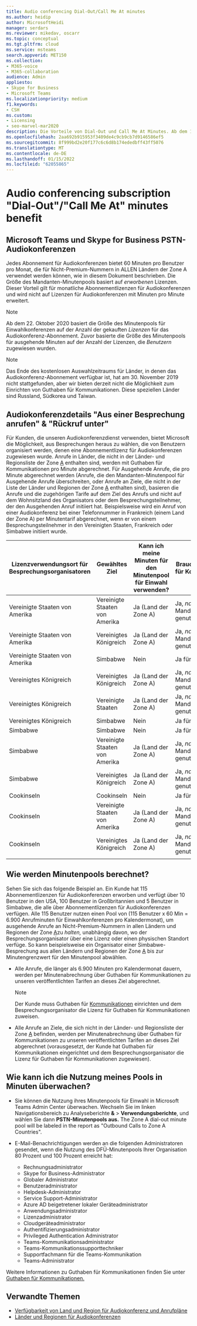 ```yaml
---
title: Audio conferencing Dial-Out/Call Me At minutes
ms.author: heidip
author: MicrosoftHeidi
manager: serdars
ms.reviewer: mikedav, oscarr
ms.topic: conceptual
ms.tgt.pltfrm: cloud
ms.service: msteams
search.appverid: MET150
ms.collection:
- M365-voice
- M365-collaboration
audience: Admin
appliesto:
- Skype for Business
- Microsoft Teams
ms.localizationpriority: medium
f1.keywords:
- CSH
ms.custom:
- Licensing
- seo-marvel-mar2020
description: Die Vorteile von Dial-Out und Call Me At Minutes. Ab dem 1. Dezember 2019 bietet jedes Audiokonferenzabonnement 60 Minuten pro Benutzer pro Monat für Länder in Zone A.
ms.openlocfilehash: 2aa692b915953f3409de4c9cb9cb7d9146586ef5
ms.sourcegitcommit: 8f999bd2e20f177c6c6d8b174ededbff43ff5076
ms.translationtype: MT
ms.contentlocale: de-DE
ms.lasthandoff: 01/15/2022
ms.locfileid: "62055865"
---
```

# <a name="audio-conferencing-subscription-dial-outcall-me-at-minutes-benefit"></a>Audio conferencing subscription "Dial-Out"/"Call Me At" minutes benefit

## <a name="microsoft-teams-and-skype-for-business-pstn-audio-conferencing"></a>Microsoft Teams und Skype for Business PSTN-Audiokonferenzen

Jedes Abonnement für Audiokonferenzen bietet 60 Minuten pro Benutzer pro Monat, die für Nicht-Premium-Nummern in ALLEN Ländern der Zone A verwendet werden können, wie in diesem Dokument beschrieben. Die Größe des Mandanten-Minutenpools basiert auf *erworbenen* Lizenzen. Dieser Vorteil gilt für monatliche  Abonnementlizenzen für Audiokonferenzen und wird nicht auf Lizenzen für Audiokonferenzen mit Minuten pro Minute erweitert.

> [!NOTE]
> Ab dem 22. Oktober 2020 basiert die Größe des Minutenpools für Einwahlkonferenzen auf der Anzahl der gekauften *Lizenzen* für das Audiokonferenz-Abonnement. Zuvor basierte die Größe des Minutenpools für ausgehende Minuten auf der Anzahl der Lizenzen, die *Benutzern* zugewiesen wurden.

> [!NOTE]
> Das Ende [](complimentary-dial-out-period.md) des kostenlosen Auswahlzeitraums für Länder, in denen das Audiokonferenz-Abonnement verfügbar ist, hat am 30. November 2019 nicht stattgefunden, aber wir bieten derzeit nicht die Möglichkeit zum Einrichten von Guthaben für Kommunikationen. Diese speziellen Länder sind Russland, Südkorea und Taiwan.

## <a name="audio-conferencing-dial-out-from-a-meeting--call-me-at-details"></a>Audiokonferenzdetails "Aus einer Besprechung anrufen" & "Rückruf unter"

Für Kunden, die unseren Audiokonferenzdienst verwenden, bietet Microsoft die Möglichkeit, aus Besprechungen heraus zu wählen, die von Benutzern organisiert werden, denen eine Abonnementlizenz für Audiokonferenzen zugewiesen wurde. Anrufe in Länder, die nicht in der Länder- und Regionsliste der Zone [A](audio-conferencing-zones.md) enthalten sind, werden mit Guthaben für Kommunikationen pro Minute abgerechnet. Für Ausgehende Anrufe, die pro Minute abgerechnet werden (Anrufe, die den Mandanten-Minutenpool für Ausgehende Anrufe überschreiten, oder Anrufe an Ziele, die nicht in der Liste der Länder und Regionen der Zone [A](audio-conferencing-zones.md) enthalten sind), basieren die Anrufe und die zugehörigen Tarife auf dem Ziel des Anrufs und nicht auf dem Wohnsitzland des Organisators oder dem Besprechungsteilnehmer, der den Ausgehenden Anruf initiiert hat. Beispielsweise wird ein Anruf von einer Audiokonferenz bei einer Telefonnummer in Frankreich (einem Land der Zone A) per Minutentarif abgerechnet, wenn er von einem Besprechungsteilnehmer in den Vereinigten Staaten, Frankreich oder Simbabwe initiiert wurde.

|Lizenzverwendungsort für Besprechungsorganisatoren |Gewähltes Ziel |Kann ich meine Minuten für den Minutenpool für Einwahl verwenden?|Brauche ich Guthaben für Kommunikationen?|
|---------|---------|---------|---------|
|Vereinigte Staaten von Amerika |Vereinigte Staaten von Amerika |Ja (Land der Zone A) |Ja, *nachdem* der Mandantenminutenpool genutzt wurde         |
|Vereinigte Staaten von Amerika |Vereinigtes Königreich|Ja (Land der Zone A) |  Ja, *nachdem* der Mandantenminutenpool genutzt wurde       |
|Vereinigte Staaten von Amerika     |Simbabwe|    Nein     |     Ja für *ALLE* Anrufe    |
|Vereinigtes Königreich     |Vereinigtes Königreich|Ja (Land der Zone A) |  Ja, *nachdem* der Mandantenminutenpool genutzt wurde       |
|Vereinigtes Königreich     |Vereinigte Staaten |Ja (Land der Zone A) |  Ja, *nachdem* der Mandantenminutenpool genutzt wurde       |
|Vereinigtes Königreich     |Simbabwe|    Nein     |   Ja für *ALLE* Anrufe      |
|Simbabwe     |Simbabwe|    Nein     |    Ja für *ALLE* Anrufe     |
|Simbabwe     |Vereinigte Staaten von Amerika | Ja (Land der Zone A) | Ja, *nachdem* der Mandantenminutenpool genutzt wurde        |
|Simbabwe     |Vereinigtes Königreich | Ja (Land der Zone A) | Ja, *nachdem* der Mandantenminutenpool genutzt wurde        |
|Cookinseln     |Cookinseln |   Nein      |    Ja für *ALLE* Anrufe     |
|Cookinseln     |Vereinigte Staaten von Amerika  | Ja (Land der Zone A) |  Ja, *nachdem* der Mandantenminutenpool genutzt wurde       |
|Cookinseln     |Vereinigtes Königreich | Ja (Land der Zone A) | Ja, *nachdem* der Mandantenminutenpool genutzt wurde        |
|    |         |         |         |

## <a name="how-are-minute-pools-calculated"></a>Wie werden Minutenpools berechnet?

Sehen Sie sich das folgende Beispiel an. Ein Kunde hat 115 Abonnementlizenzen für Audiokonferenzen erworben und verfügt über 10 Benutzer in den USA, 100 Benutzer in Großbritannien und 5 Benutzer in Simbabwe, die alle über Abonnementlizenzen für Audiokonferenzen verfügen. Alle 115 Benutzer nutzen einen Pool von (115 Benutzer x 60 Min = 6.900 Anrufminuten für Einwahlkonferenzen pro Kalendermonat), um ausgehende Anrufe an Nicht-Premium-Nummern in allen Ländern und Regionen der Zone [A](audio-conferencing-zones.md)zu *halten,* unabhängig davon, wo der Besprechungsorganisator über eine Lizenz oder einen physischen Standort verfüge. So kann beispielsweise ein Organisator einer Simbabwe-Besprechung aus allen Ländern und Regionen der Zone [A](audio-conferencing-zones.md) bis zur Minutengrenzwert für den Minutenpool abwählen.

- Alle Anrufe, die länger als 6.900 Minuten pro Kalendermonat dauern, werden per Minutenabrechnung über Guthaben für Kommunikationen zu unseren veröffentlichten Tarifen an dieses Ziel abgerechnet.

   > [!NOTE]
   > Der Kunde muss Guthaben für [Kommunikationen](what-are-communications-credits.md) einrichten und dem Besprechungsorganisator die Lizenz für Guthaben für Kommunikationen zuweisen.

- Alle Anrufe an Ziele, die sich nicht in der Länder- und Regionsliste der Zone [A](audio-conferencing-zones.md) befinden, werden per Minutenabrechnung über Guthaben für Kommunikationen zu unseren veröffentlichten Tarifen an dieses Ziel abgerechnet (vorausgesetzt, der Kunde hat Guthaben für Kommunikationen eingerichtet und dem Besprechungsorganisator die Lizenz für Guthaben für Kommunikationen zugewiesen).

## <a name="how-can-i-monitor-minute-my-pool-usage"></a>Wie kann ich die Nutzung meines Pools in Minuten überwachen?

- Sie können die Nutzung ihres Minutenpools für Einwahl in Microsoft Teams Admin Center überwachen. Wechseln Sie im linken Navigationsbereich zu Analyseberichte **&**  >  **Verwendungsberichte**, und wählen Sie dann **PSTN-Minutenpools aus.** The Zone A dial-out minute pool will be labeled in the report as "Outbound Calls to Zone A Countries".
- E-Mail-Benachrichtigungen werden an die folgenden Administratoren gesendet, wenn die Nutzung des DFÜ-Minutenpools Ihrer Organisation 80 Prozent und 100 Prozent erreicht hat:

  - Rechnungsadministrator
  - Skype for Business-Administrator
  - Globaler Administrator
  - Benutzeradministrator
  - Helpdesk-Administrator
  - Service Support-Administrator
  - Azure AD beigetretener lokaler Geräteadministrator
  - Anwendungsadministrator
  - Lizenzadministrator
  - Cloudgeräteadministrator
  - Authentifizierungsadministrator
  - Privileged Authentication Administrator
  - Teams-Kommunikationsadministrator
  - Teams-Kommunikationssupporttechniker
  - Supportfachmann für die Teams-Kommunikation
  - Teams-Administrator

Weitere Informationen zu Guthaben für Kommunikationen finden Sie unter [Guthaben für Kommunikationen.](what-are-communications-credits.md)

## <a name="related-topics"></a>Verwandte Themen

- [Verfügbarkeit von Land und Region für Audiokonferenz und Anrufpläne](country-and-region-availability-for-audio-conferencing-and-calling-plans/country-and-region-availability-for-audio-conferencing-and-calling-plans.md)
- [Länder und Regionen für Audiokonferenzen](audio-conferencing-zones.md)
